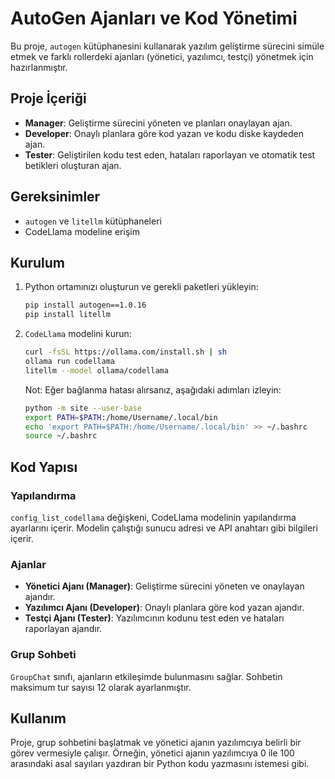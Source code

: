 # AutoGen Ajanları ve Kod Yönetimi

Bu proje, `autogen` kütüphanesini kullanarak yazılım geliştirme sürecini simüle etmek ve farklı rollerdeki ajanları (yönetici, yazılımcı, testçi) yönetmek için hazırlanmıştır. 

## Proje İçeriği

- **Manager**: Geliştirme sürecini yöneten ve planları onaylayan ajan.
- **Developer**: Onaylı planlara göre kod yazan ve kodu diske kaydeden ajan.
- **Tester**: Geliştirilen kodu test eden, hataları raporlayan ve otomatik test betikleri oluşturan ajan.

## Gereksinimler

- `autogen` ve `litellm` kütüphaneleri
- CodeLlama modeline erişim

## Kurulum

1. Python ortamınızı oluşturun ve gerekli paketleri yükleyin:
    ```bash
    pip install autogen==1.0.16
    pip install litellm
    ```

2. `CodeLlama` modelini kurun:
    ```bash
    curl -fsSL https://ollama.com/install.sh | sh
    ollama run codellama
    litellm --model ollama/codellama
    ```

   Not: Eğer bağlanma hatası alırsanız, aşağıdaki adımları izleyin:
    ```bash
    python -m site --user-base
    export PATH=$PATH:/home/Username/.local/bin
    echo 'export PATH=$PATH:/home/Username/.local/bin' >> ~/.bashrc
    source ~/.bashrc
    ```

## Kod Yapısı

### Yapılandırma

`config_list_codellama` değişkeni, CodeLlama modelinin yapılandırma ayarlarını içerir. Modelin çalıştığı sunucu adresi ve API anahtarı gibi bilgileri içerir.

### Ajanlar

- **Yönetici Ajanı (Manager)**: Geliştirme sürecini yöneten ve onaylayan ajandır.
- **Yazılımcı Ajanı (Developer)**: Onaylı planlara göre kod yazan ajandır.
- **Testçi Ajanı (Tester)**: Yazılımcının kodunu test eden ve hataları raporlayan ajandır.

### Grup Sohbeti

`GroupChat` sınıfı, ajanların etkileşimde bulunmasını sağlar. Sohbetin maksimum tur sayısı 12 olarak ayarlanmıştır.

## Kullanım

Proje, grup sohbetini başlatmak ve yönetici ajanın yazılımcıya belirli bir görev vermesiyle çalışır. Örneğin, yönetici ajanın yazılımcıya 0 ile 100 arasındaki asal sayıları yazdıran bir Python kodu yazmasını istemesi gibi.
